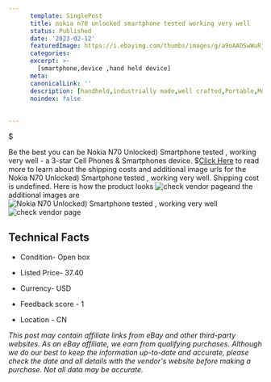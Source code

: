 ```yaml
---
      template: SinglePost
      title: nokia n70 unlocked smartphone tested working very well
      status: Published
      date: '2023-02-12'
      featuredImage: https://i.ebayimg.com/thumbs/images/g/a9oAAOSwWuRjbLT3/s-l225.jpg
      categories: 
      excerpt: >-
        [smartphone,device ,hand held device]
      meta:
      canonicalLink: ''
      description: [handheld,industrially made,well crafted,Portable,Mobile,Compact,Convenient,Lightweight,Maneuverable,Man-portable,Miniature,Carriable,Hand-held,Light,Holdable,Transportable,Mobile device,Pocket-sized,On-the-go,Wireless,Cordless,Compact size,Convenient size, smartphone,device ,hand held device]
      noindex: false
      
        
---
```

$

Be the best you can be  Nokia N70  Unlocked) Smartphone tested , working very well - a 3-star Cell Phones & Smartphones device.
$[Click Here](https://www.ebay.com/itm/125724645726?hash=item1d45c5d95e%3Ag%3Aa9oAAOSwWuRjbLT3&mkevt=1&mkcid=1&mkrid=711-53200-19255-0&campid=%253CePNCampaignId%253E&customid=%253CreferenceId%253E&toolid=10049) to read more to learn about the shipping costs and additional image urls for the Nokia N70  Unlocked) Smartphone tested , working very well. Shipping cost is undefined. Here is how the product looks ![check vendor page](https://i.ebayimg.com/thumbs/images/g/a9oAAOSwWuRjbLT3/s-l225.jpg)and the additional images are![Nokia N70  Unlocked) Smartphone tested , working very well](https://i.ebayimg.com/images/g/a9oAAOSwWuRjbLT3/s-l1600.jpg)![check vendor page](https://origin-galleryplus.ebayimg.com/ws/web/125724645726_2_0_1/225x225.jpg,https://origin-galleryplus.ebayimg.com/ws/web/125724645726_3_0_1/225x225.jpg,https://origin-galleryplus.ebayimg.com/ws/web/125724645726_4_0_1/225x225.jpg,https://origin-galleryplus.ebayimg.com/ws/web/125724645726_5_0_1/225x225.jpg,https://origin-galleryplus.ebayimg.com/ws/web/125724645726_6_0_1/225x225.jpg,https://origin-galleryplus.ebayimg.com/ws/web/125724645726_7_0_1/225x225.jpg,https://origin-galleryplus.ebayimg.com/ws/web/125724645726_8_0_1/225x225.jpg,https://origin-galleryplus.ebayimg.com/ws/web/125724645726_9_0_1/225x225.jpg,https://origin-galleryplus.ebayimg.com/ws/web/125724645726_10_0_1/225x225.jpg,https://origin-galleryplus.ebayimg.com/ws/web/125724645726_11_0_1/225x225.jpg,https://origin-galleryplus.ebayimg.com/ws/web/125724645726_12_0_1/225x225.jpg)



 ## Technical Facts 



     
      

 - Condition- Open box 


      

 - Listed Price- 37.40 


      

 - Currency- USD 


      

 - Feedback score - 1 


      

 - Location - CN 


      
      

 *_This post may contain affiliate links from eBay and other third-party websites. As an eBay affiliate, we earn from qualifying purchases. Although we do our best to keep the information up-to-date and accurate, please check the date and all details with the vendor's website before making a purchase. Not all data may be accurate._*






